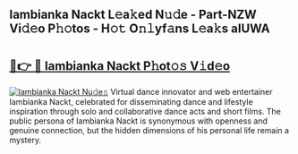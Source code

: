 ## Iambianka Nackt L𝚎a𝚔ed N𝚞𝚍e - Part-NZW Vi𝚍𝚎o P𝚑𝚘tos - H𝚘𝚝 O𝚗𝚕yf𝚊ns L𝚎a𝚔s aIUWA

# <h2><a href="http://kf7kbl.oniu.top/?m=Iambianka+Nackt">🔗👉 🔴 Iambianka Nackt P𝚑ot𝚘𝚜 V𝚒d𝚎o</a></h2>

[![Iambianka Nackt Nu𝚍e𝚜](https://i.imgur.com/0qMVB7G.gif)](http://kf7kbl.oniu.top/?m=Iambianka+Nackt)
Virtual dance innovator and web entertainer Iambianka Nackt, celebrated for disseminating dance and lifestyle inspiration through solo and collaborative dance acts and short films. The public persona of Iambianka Nackt is synonymous with openness and genuine connection, but the hidden dimensions of his personal life remain a mystery.  
